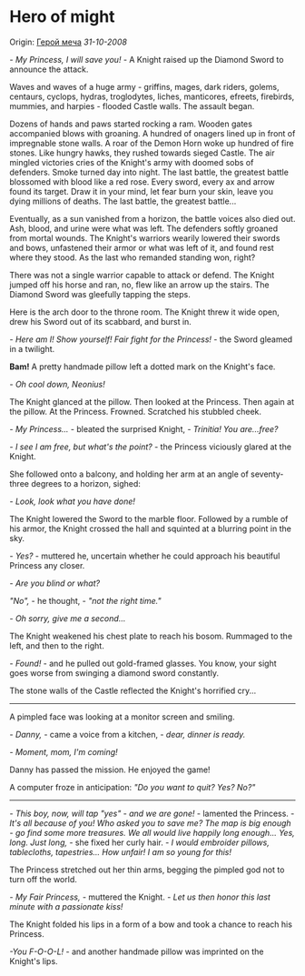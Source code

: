 # Hero of might

Origin: [Герой меча](http://samlib.ru/g/ganolx_j_w/genoy_mecha.shtml) *31-10-2008*

*- My Princess, I will save you!* - A Knight raised up the Diamond Sword to announce the attack.

Waves and waves of a huge army - griffins, mages, dark riders, golems, centaurs, cyclops, hydras, troglodytes, liches, manticores, efreets, firebirds, mummies, and harpies - flooded Castle walls. The assault began.

Dozens of hands and paws started rocking a ram. Wooden gates accompanied blows with groaning. A hundred of onagers lined up in front of impregnable stone walls. A roar of the Demon Horn woke up hundred of fire stones. Like hungry hawks, they rushed towards sieged Castle. The air mingled victories cries of the Knight's army with doomed sobs of defenders. Smoke turned day into night. The last battle, the greatest battle blossomed with blood like a red rose. Every sword, every ax and arrow found its target. Draw it in your mind, let fear burn your skin, leave you dying millions of deaths.  The last battle, the greatest battle...

Eventually, as a sun vanished from a horizon, the battle voices also died out. Ash, blood, and urine were what was left. The defenders softly groaned from mortal wounds. The Knight's warriors wearily lowered their swords and bows, unfastened their armor or what was left of it, and found rest where they stood. As the last who remanded standing won, right?

There was not a single warrior capable to attack or defend. The Knight jumped off his horse and ran, no, flew like an arrow up the stairs. The Diamond Sword was gleefully tapping the steps.

Here is the arch door to the throne room. The Knight threw it wide open, drew his Sword out of its scabbard, and burst in.

*- Here am I! Show yourself! Fair fight for the Princess!* - the Sword gleamed in a twilight.

**Bam!** A pretty handmade pillow left a dotted mark on the Knight's face.

*- Oh cool down, Neonius!*

The Knight glanced at the pillow. Then looked at the Princess. Then again at the pillow. At the Princess. Frowned. Scratched his stubbled cheek.

*- My Princess...* - bleated the surprised Knight, - *Trinitia! You are...free?*

*- I see I am free, but what's the point?* - the Princess viciously glared at the Knight.

She followed onto a balcony, and holding her arm at an angle of seventy-three degrees to a horizon, sighed:

*- Look, look what you have done!*

The Knight lowered the Sword to the marble floor. Followed by a rumble of his armor, the Knight crossed the hall and squinted at a blurring point in the sky.

*- Yes?* - muttered he, uncertain whether he could approach his beautiful Princess any closer.

*- Are you blind or what?*

*"No",* - he thought, - *"not the right time."*

*- Oh sorry, give me a second...*

The Knight weakened his chest plate to reach his bosom. Rummaged to the left, and then to the right.

*- Found!* - and he pulled out gold-framed glasses. You know, your sight goes worse from swinging a diamond sword constantly.

The stone walls of the Castle reflected the Knight's horrified cry...

***

A pimpled face was looking at a monitor screen and smiling.

*- Danny,* - came a voice from a kitchen, - *dear, dinner is ready.*

*- Moment, mom, I'm coming!*

Danny has passed the mission. He enjoyed the game!

A computer froze in anticipation: *"Do you want to quit? Yes? No?"*

***

*- This boy, now, will tap "yes" - and we are gone!* - lamented the Princess. - *It's all because of you! Who asked you to save me? The map is big enough - go find some more treasures. We all would live happily long enough... Yes, long. Just long,* - she fixed her curly hair. - *I would embroider pillows, tablecloths, tapestries... How unfair! I am so young for this!*

The Princess stretched out her thin arms, begging the pimpled god not to turn off the world.

*- My Fair Princess,* - muttered the Knight. - *Let us then honor this last minute with a passionate kiss!*

The Knight folded his lips in a form of a bow and took a chance to reach his Princess.

*-You F-O-O-L!* - and another handmade pillow was imprinted on the Knight's lips.
